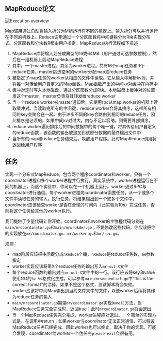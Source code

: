 ## MapReduce论文

![Execution overview](/images/mapreduce-execution.jpeg)

Map调用通过自动将输入拆分为M组运行在不同的机器上。输入拆分可以并行运行在不同的机器上。Reduce调用通过一个分区函数将中间键拆分为R块实现分布式。分区函数和分块数R都由用户指定。MapReduce执行流程如下描述：
1. MapReduce库将输入划分成典型的16或64MB（用户通过可选参数控制），然后在一组机器上启动MapReduce进程
2. 其中，一个master进程，其余为worker进程。共有M个map任务和R个reduce任务。master挑选空闲的worker分配map或reduce任务
3. 被指定了map任务的worker从相应的文件中读取。它从输入中解析kv对，并将每一对传给用户自定义的Map函数。Map函数产出的中间kv对缓冲在内存中
4. 缓冲对定时写入本地磁盘，通过分区函数分成R块。本地磁盘上缓冲对的位置发送个master，master负责将其转发给reduce worker
5. 当一个reduce worker被master通知后，它使用rpc从map worker的机器上读取缓冲对。当读取完所有的中间键，reduce worker会将其排序，这样所有相同的key会聚合在一起。由于许多不同的key会路由到相同的reduce任务，因此排序是必须的。如果中间kv对过大，内存不足以容纳，则需要外部排序。
6. reduce worker遍历排序后的中间数据中的每个唯一键，将其传给用户自定义的reduce函数，该函数的输出被追加到该部分数据的最终输出文件中
7. 当所有的map和reduce任务结束后，唤醒用户程序。此时MapReduce调用将返回给用户程序

## 任务

实现一个分布式MapReduce，包含两个程序coordinator和worker。只有一个coordinator进程和多个worker进程并行执行。真实系统中，worker进程运行在不同的机器上，而这个实验中，你可以在一个机器上运行。worker通过RPC与coordinator进行通信。每个worker进程向coordinator索要任务，从一个或多个文件中读取任务的输入，执行任务，将结果输出到一个或多个文件中。coordinator应该检查worker是否在合理的时间内（此实验为10s）完成任务，否则将这个任务给其他的worker执行。

我们提供了少量代码让你开始。coordinator和worker的主协程代码分别在`main/mrcoordinator.go`和`main/mrwrokder.go`；不要修改这些代码，你应该把你的实现放在`mr/coordinator.go`、`mr/worker.go`和`mr/rpc.go`。

规则：

- map阶段应该把中间键分成`nReduce`个桶，`nReduce`是reduce任务数，由参数指定
- worker实现应该将第X个reduce任务的输出写入`mr-out-X`文件
- 每个reduce函数的输出对应`mr-out-X`文件中的一行。该行应该将key和value使用GO的`%v %v`格式化生成。可以参考`main/mrsequential.go`中"this is the correct format"的注释。如果不是这个格式，测试脚本将会失败。
- worker应该将中间Map输出到当前文件夹中的文件，以便worker后续将其作为reduce任务的输入
- `main/mrcoordinator.go`期望`mr/coordinator.go`实现`Done()`方法，当MapReduce任务完全完成时，返回true；此时`mrcoordinator.go`将会退出
- 当一个MapReduce任务完全完成，worker进程应对退出。一个简单的实现方式是，在调用中return：如果worker与coordinator无法正常通信，可以假设MapReduce任务已经完成，因此worker也可以终止。取决于你的实现，可能会发现，coordinator给worker一个伪任务`please exit`会很有用。